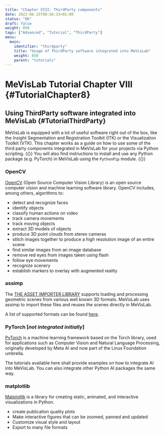 ```yaml
---
title: "Chapter VIII: ThirdParty components"
date: 2022-06-15T08:56:33+02:00
status: "OK"
draft: false
weight: 850
tags: ["Advanced", "Tutorial", "ThirdParty"]
menu: 
  main:
    identifier: "thirdparty"
    title: "Usage of ThirdParty software integrated into MeVisLab"
    weight: 850
    parent: "tutorials"
---
```


# MeVisLab Tutorial Chapter VIII {#TutorialChapter8}

## Using ThirdParty software integrated into MeVisLab {#TutorialThirdParty}
MeVisLab is equipped with a lot of useful software right out of the box, like the Insight Segmentation and Registration Toolkit (ITK) or the Visualization Toolkit (VTK). This chapter works as a guide on how to use some of the third party components integrated in MeVisLab for your projects via Python scripting.
{{<alert class="info" caption="Additional Information">}}
You will also find instructions to install and use any Python package (e.g. PyTorch) in MeVisLab using the `PythonPip` module. 
{{</alert>}}

### OpenCV
[OpenCV](https://opencv.org/ "OpenCV") (Open Source Computer Vision Library) is an open source computer vision and machine learning software library. 
OpenCV includes, among others, algorithms to:
* detect and recognize faces
* identify objects
* classify human actions on video
* track camera movements
* track moving objects
* extract 3D models of objects
* produce 3D point clouds from stereo cameras
* stitch images together to produce a high resolution image of an entire scene
* find similar images from an image database
* remove red eyes from images taken using flash
* follow eye movements
* recognize scenery 
* establish markers to overlay with augmented reality

### assimp
The [THE ASSET IMPORTER LIBRARY](http://www.assimp.org/) supports loading and processing geometric scenes from various well known 3D formats. MeVisLab uses assimp to import these files and reuses the scenes directly in MeVisLab.

A list of supported formats can be found [here](https://assimp-docs.readthedocs.io/en/v5.1.0/about/introduction.html).

### PyTorch \[*not integrated initially*\]
[PyTorch](http://www.pytorch.org) is a machine learning framework based on the Torch library, used for applications such as Computer Vision and Natural Language Processing, originally developed by Meta AI and now part of the Linux Foundation umbrella.

The tutorials available here shall provide examples on how to integrate AI into MeVisLab. You can also integrate other Python AI packages the same way.

### matplotlib
[Matplotlib](https://matplotlib.org/) is a library for creating static, animated, and interactive visualizations in Python.

* create publication quality plots
* Make interactive figures that can be zoomed, panned and updated
* Customize visual style and layout
* Export to many file formats
